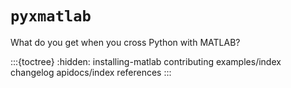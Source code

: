 # `pyxmatlab`

What do you get when you cross Python with MATLAB?

:::{toctree}
:hidden:
installing-matlab
contributing
examples/index
changelog
apidocs/index
references
:::
